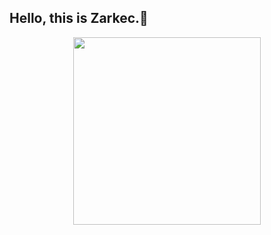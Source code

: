 ## Hello, this is Zarkec.👋
<p align="center">
  <img width="300" src="https://github.com/user-attachments/assets/a95c9274-e3c8-43b9-b309-3132d78955a0" />
</p>

<!--
**Zarkec/Zarkec** is a ✨ _special_ ✨ repository because its `README.md` (this file) appears on your GitHub profile.

Here are some ideas to get you started:

- 🔭 I’m currently working on ...
- 🌱 I’m currently learning ...
- 👯 I’m looking to collaborate on ...
- 🤔 I’m looking for help with ...
- 💬 Ask me about ...
- 📫 How to reach me: ...
- 😄 Pronouns: ...
- ⚡ Fun fact: ...
-->
